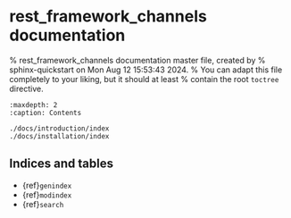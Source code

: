# rest_framework_channels documentation

% rest_framework_channels documentation master file, created by
% sphinx-quickstart on Mon Aug 12 15:53:43 2024.
% You can adapt this file completely to your liking, but it should at least
% contain the root `toctree` directive.

```{toctree}
:maxdepth: 2
:caption: Contents

./docs/introduction/index
./docs/installation/index
```

## Indices and tables

* {ref}`genindex`
* {ref}`modindex`
* {ref}`search`

```{include} ../README.md
```
